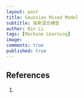 ```yaml
---
layout: post
title: Gaussian Mixed Model
subtitle: 高斯混合模型
author: Bin Li
tags: [Machine Learning]
image: 
comments: true
published: true
---
```


## References
1. []()